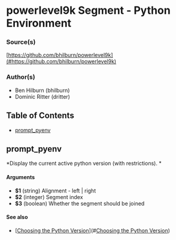 # powerlevel9k Segment - Python Environment


### Source(s)

[https://github.com/bhilburn/powerlevel9k](#https://github.com/bhilburn/powerlevel9k)


### Author(s)

- Ben Hilburn (bhilburn)
- Dominic Ritter (dritter)


## Table of Contents

- [prompt_pyenv](#prompt_pyenv)

## prompt_pyenv
*Display the current active python version (with restrictions). *

#### Arguments

- **$1** (string) Alignment - left | right
- **$2** (integer) Segment index
- **$3** (boolean) Whether the segment should be joined


#### See also

- [[Choosing the Python Version](https://github.com/pyenv/pyenv#choosing-the-python-version)](#[Choosing the Python Version](https://github.com/pyenv/pyenv#choosing-the-python-version))


